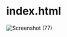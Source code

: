 # index.html
![Screenshot (77)](https://github.com/Rahulrajak1710/RahulPortfolio/assets/67949307/235d7287-335f-49e8-b7e5-42be234a45cc)
